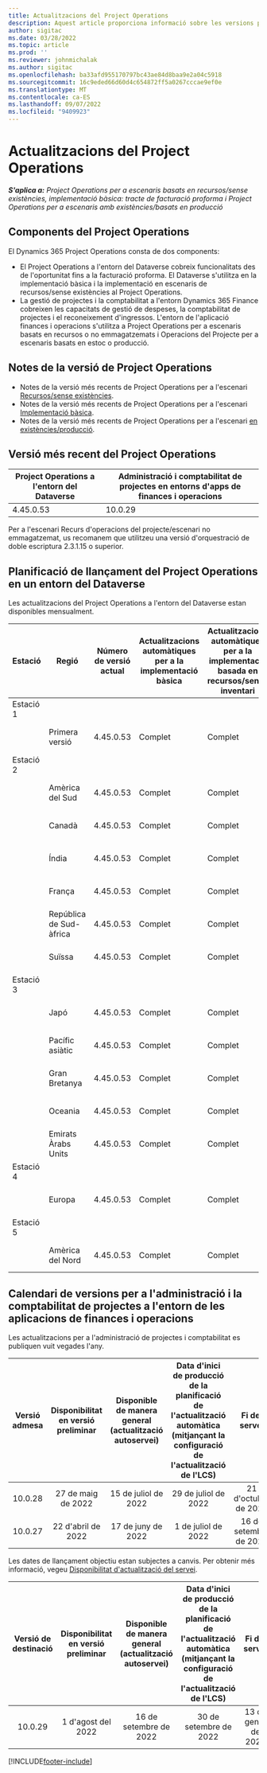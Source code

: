 ```yaml
---
title: Actualitzacions del Project Operations
description: Aquest article proporciona informació sobre les versions publicades de Dynamics 365 Project Operations.
author: sigitac
ms.date: 03/28/2022
ms.topic: article
ms.prod: ''
ms.reviewer: johnmichalak
ms.author: sigitac
ms.openlocfilehash: ba33afd955170797bc43ae84d8baa9e2a04c5918
ms.sourcegitcommit: 16c9eded66d60d4c654872ff5a0267cccae9ef0e
ms.translationtype: MT
ms.contentlocale: ca-ES
ms.lasthandoff: 09/07/2022
ms.locfileid: "9409923"
---
```

# <a name="project-operations-updates"></a>Actualitzacions del Project Operations

_**S'aplica a:** Project Operations per a escenaris basats en recursos/sense existències, implementació bàsica: tracte de facturació proforma i Project Operations per a escenaris amb existències/basats en producció_



## <a name="project-operations-components"></a>Components del Project Operations

El Dynamics 365 Project Operations consta de dos components:

- El Project Operations a l'entorn del Dataverse cobreix funcionalitats des de l'oportunitat fins a la facturació proforma. El Dataverse s'utilitza en la implementació bàsica i la implementació en escenaris de recursos/sense existències al Project Operations.
- La gestió de projectes i la comptabilitat a l'entorn Dynamics 365 Finance cobreixen les capacitats de gestió de despeses, la comptabilitat de projectes i el reconeixement d'ingressos. L'entorn de l'aplicació finances i operacions s'utilitza a Project Operations per a escenaris basats en recursos o no emmagatzemats i Operacions del Projecte per a escenaris basats en estoc o producció.

## <a name="project-operations-release-notes"></a>Notes de la versió de Project Operations
- Notes de la versió més recents de Project Operations per a l'escenari [Recursos/sense existències](whats-new-july-2022-resource-based.md).
- Notes de la versió més recents de Project Operations per a l'escenari [Implementació bàsica](../pro/whats-new/whats-new-july-2022-lite.md).
- Notes de la versió més recents de Project Operations per a l'escenari [en existències/producció](../prod-pma/whats-new/whats-new-jul-2022-stocked.md).

## <a name="project-operations-latest-version"></a>Versió més recent del Project Operations

| Project Operations a l'entorn del Dataverse | Administració i comptabilitat de projectes en entorns d'apps de finances i operacions | 
| --- | --- |
| 4.45.0.53 | 10.0.29 |

Per a l'escenari Recurs d'operacions del projecte/escenari no emmagatzemat, us recomanem que utilitzeu una versió d'orquestració de doble escriptura 2.3.1.15 o superior.

## <a name="release-schedule-for-project-operations-on-dataverse-environment"></a>Planificació de llançament del Project Operations en un entorn del Dataverse

Les actualitzacions del Project Operations a l'entorn del Dataverse estan disponibles mensualment. 

| Estació | Regió | Número de versió actual | Actualitzacions automàtiques per a la implementació bàsica | Actualitzacions automàtiques per a la implementació basada en recursos/sense inventari | Número de la versió següent | Pròxima versió disponible de manera general |
|-----------|-----------------------|-----------------|--------------------|---------------------|---------------------|---------------------|
| Estació 1 |   &nbsp;              |    &nbsp;       | &nbsp;             |      &nbsp;         |      &nbsp;         |      &nbsp;         |
|   &nbsp;  | Primera versió         |  4.45.0.53      | Complet           | Complet            | TBD                 | 09 de setembre de 2022      |
| Estació 2 |   &nbsp;              |    &nbsp;       | &nbsp;             |      &nbsp;         |      &nbsp;         |      &nbsp;         |
|   &nbsp;  | Amèrica del Sud         |  4.45.0.53      | Complet           | Complet            | TBD                 | 09 de setembre de 2022       |
|   &nbsp;  | Canadà                |  4.45.0.53      | Complet           | Complet            | TBD                 | 09 de setembre de 2022       |
|   &nbsp;  | Índia                 |  4.45.0.53      | Complet           | Complet            | TBD                 | 09 de setembre de 2022       |
|   &nbsp;  | França                |  4.45.0.53      | Complet           | Complet            | TBD                 | 09 de setembre de 2022       |
|   &nbsp;  | República de Sud-àfrica          |  4.45.0.53      | Complet           | Complet            | TBD                 | 09 de setembre de 2022       |
|   &nbsp;  | Suïssa           |  4.45.0.53      | Complet           | Complet            | TBD                 | 09 de setembre de 2022       |
| Estació 3 |      &nbsp;           |     &nbsp;      |     &nbsp;         |      &nbsp;         |      &nbsp;         |      &nbsp;         |
|   &nbsp;  | Japó                 |  4.45.0.53      | Complet      | Complet       | TBD                 | 09 de setembre de 2022       |
|   &nbsp;  | Pacífic asiàtic          |  4.45.0.53      | Complet      | Complet       | TBD                 | 09 de setembre de 2022       |
|   &nbsp;  | Gran Bretanya         |  4.45.0.53      | Complet      | Complet       | TBD                 | 09 de setembre de 2022       |
|   &nbsp;  | Oceania               |  4.45.0.53      | Complet      | Complet       | TBD                 | 09 de setembre de 2022       |
|   &nbsp;  | Emirats Àrabs Units  |  4.45.0.53      | Complet      | Complet       | TBD                 | 09 de setembre de 2022       |
| Estació 4 |     &nbsp;            |     &nbsp;      |     &nbsp;         |      &nbsp;         |      &nbsp;         |      &nbsp;         |
|   &nbsp;  | Europa                |  4.45.0.53      | Complet           | Complet            | TBD           | 16 de setembre de 2022       |
| Estació 5 |     &nbsp;            |     &nbsp;      |     &nbsp;         |      &nbsp;         |      &nbsp;         |      &nbsp;         |
|   &nbsp;  | Amèrica del Nord         |  4.45.0.53      | Complet           | Complet            | TBD           | 16 de setembre de 2022       |

## <a name="release-schedule-for-project-management-and-accounting-in-the-finance-and-operations-apps-environment"></a>Calendari de versions per a l'administració i la comptabilitat de projectes a l'entorn de les aplicacions de finances i operacions

Les actualitzacions per a l'administració de projectes i comptabilitat es publiquen vuit vegades l'any.

|Versió admesa| Disponibilitat en versió preliminar | Disponible de manera general (actualització autoservei) | Data d'inici de producció de la planificació de l'actualització automàtica (mitjançant la configuració de l'actualització de l'LCS) |   Fi del servei   |
|:---------------:|:---------------------------:|:---------------------------------:|:--------------------------------------------------------------------:|:------------------:|
|     10.0.28     |      27 de maig de 2022           |        15 de juliol de 2022              |                          29 de juliol de 2022                               | 21 d'octubre de 2022   |
|     10.0.27     |      22 d'abril de 2022         |        17 de juny de 2022              |                          1 de juliol de 2022                                | 16 de setembre de 2022 |

Les dates de llançament objectiu estan subjectes a canvis. Per obtenir més informació, vegeu [Disponibilitat d'actualització del servei](/dynamics365/fin-ops-core/fin-ops/get-started/public-preview-releases?toc=%2fdynamics365%2ffinance%2ftoc.json).

|Versió de destinació | Disponibilitat en versió preliminar | Disponible de manera general (actualització autoservei) | Data d'inici de producció de la planificació de l'actualització automàtica (mitjançant la configuració de l'actualització de l'LCS) |   Fi del servei   |
|:---------------:|:---------------------------:|:---------------------------------:|:--------------------------------------------------------------------:|:------------------:|
|     10.0.29     |      1 d'agost del 2022         |       16 de setembre de 2022          |                        30 de setembre de 2022                            | 13 de gener de 2023   |

[!INCLUDE[footer-include](../includes/footer-banner.md)]
